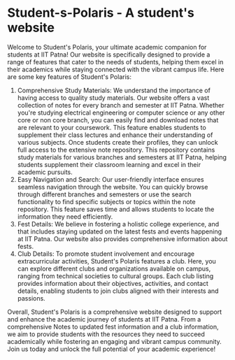 # Student-s-Polaris - A student's website
Welcome to Student's Polaris, your ultimate academic companion for students at IIT Patna! Our website is specifically designed to provide a range of features that cater to the needs of students, helping them excel in their academics while staying connected with the vibrant campus life. Here are some key features of Student's Polaris:
1. Comprehensive Study Materials: We understand the importance of having access to quality study materials. Our website offers a vast collection of notes for every branch and semester at IIT Patna. Whether you're studying electrical engineering or computer science or any other core or non core branch, you can easily find and download notes that are relevant to your coursework. This feature enables students to supplement their class lectures and enhance their understanding of various subjects. Once students create their profiles, they can unlock full access to the extensive note repository. This repository contains study materials for various branches and semesters at IIT Patna, helping students supplement their classroom learning and excel in their academic pursuits.
2. Easy Navigation and Search: Our user-friendly interface ensures seamless navigation through the website. You can quickly browse through different branches and semesters or use the search functionality to find specific subjects or topics within the note repository. This feature saves time and allows students to locate the information they need efficiently.
4. Fest Details: We believe in fostering a holistic college experience, and that includes staying updated on the latest fests and events happening at IIT Patna. Our website also provides comprehensive information about fests.
5.  Club Details: To promote student involvement and encourage extracurricular activities, Student's Polaris features a club. Here, you can explore different clubs and organizations available on campus, ranging from technical societies to cultural groups. Each club listing provides information about their objectives, activities, and contact details, enabling students to join clubs aligned with their interests and passions.

 Overall, Student's Polaris is a comprehensive website designed to support and enhance the academic journey of students at IIT Patna. From a comprehensive Notes to updated fest information and a club information, we aim to provide students with the resources they need to succeed academically while fostering an engaging and vibrant campus community. Join us today and unlock the full potential of your academic experience!
